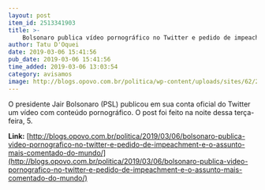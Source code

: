 ```yaml
---
layout: post
item_id: 2513341903
title: >-
    Bolsonaro publica vídeo pornográfico no Twitter e pedido de impeachment vira assunto mais comentado do mundo
author: Tatu D'Oquei
date: 2019-03-06 15:41:56
pub_date: 2019-03-06 15:41:56
time_added: 2019-03-06 13:03:54
category: avisamos
image: http://blogs.opovo.com.br/politica/wp-content/uploads/sites/62/2019/03/0603_PRINT_BOLSO-e1551877375543-300x301.png
---
```


O presidente Jair Bolsonaro (PSL) publicou em sua conta oficial do Twitter um vídeo com conteúdo pornográfico. O post foi feito na noite dessa terça-feira, 5.

**Link:** [http://blogs.opovo.com.br/politica/2019/03/06/bolsonaro-publica-video-pornografico-no-twitter-e-pedido-de-impeachment-e-o-assunto-mais-comentado-do-mundo/](http://blogs.opovo.com.br/politica/2019/03/06/bolsonaro-publica-video-pornografico-no-twitter-e-pedido-de-impeachment-e-o-assunto-mais-comentado-do-mundo/)

